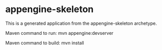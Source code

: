 appengine-skeleton
=============================

This is a generated application from the appengine-skeleton archetype.

Maven command to run:
mvn appengine:devserver

Maven command to build:
mvn install
